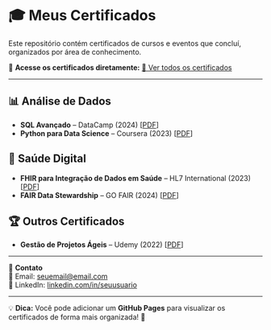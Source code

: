 # 🎓 Meus Certificados  

Este repositório contém certificados de cursos e eventos que concluí, organizados por área de conhecimento.  

📌 **Acesse os certificados diretamente:** [🔗 Ver todos os certificados](INSIRA_AQUI_O_LINK_DO_REPOSITÓRIO)  

---

## 📊 Análise de Dados  
- **SQL Avançado** – DataCamp (2024) [[PDF](./certificates/SQL_Certificate.pdf)]  
- **Python para Data Science** – Coursera (2023) [[PDF](./certificates/Python_Data_Science.pdf)]  

## 🏥 Saúde Digital  
- **FHIR para Integração de Dados em Saúde** – HL7 International (2023) [[PDF](./certificates/FHIR_Certification.pdf)]  
- **FAIR Data Stewardship** – GO FAIR (2024) [[PDF](./certificates/FAIR_Certificate.pdf)]  

## 🏆 Outros Certificados  
- **Gestão de Projetos Ágeis** – Udemy (2022) [[PDF](./certificates/Agile_Management.pdf)]  

---

📢 **Contato**  
📧 Email: [seuemail@email.com](mailto:seuemail@email.com)  
🔗 LinkedIn: [linkedin.com/in/seuusuario](https://linkedin.com/in/seuusuario)  

---

💡 **Dica:** Você pode adicionar um **GitHub Pages** para visualizar os certificados de forma mais organizada! 🚀  
